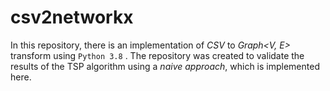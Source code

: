 # csv2networkx
In this repository, there is an implementation of *CSV* to *Graph&lt;V, E>* transform using `Python 3.8` . The repository was created to validate the results of the TSP algorithm using a *naive approach*, which is implemented here.
